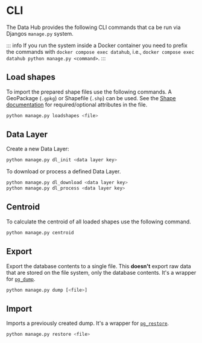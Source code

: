 # CLI

The Data Hub provides the following CLI commands that ca be run via Djangos `manage.py` system.

::: info
If you run the system inside a Docker container you need to prefix the commands with `docker compose exec datahub`, i.e., `docker compose exec datahub python manage.py <command>`.
:::

## Load shapes

To import the prepared shape files use the following commands. A GeoPackage (`.gpkg`) or Shapefile (`.shp`) can be used. See the [Shape documentation](shape.md) for required/optional attributes in the file.


```sh
python manage.py loadshapes <file>
```


## Data Layer

Create a new Data Layer:

```sh
python manage.py dl_init <data layer key>
```

To download or process a defined Data Layer.

```sh
python manage.py dl_download <data layer key>
python manage.py dl_process <data layer key>
```

## Centroid

To calculate the centroid of all loaded shapes use the following command. 

```sh
python manage.py centroid
```

## Export

Export the database contents to a single file. This **doesn't** export raw data that are stored on the file system, only the database contents. It's a wrapper for [`pg_dump`](https://www.postgresql.org/docs/current/app-pgdump.html).

```sh
python manage.py dump [<file>]
```


## Import

Imports a previously created dump. It's a wrapper for [`pg_restore`](https://www.postgresql.org/docs/current/app-pgrestore.html).

```sh
python manage.py restore <file>
```

